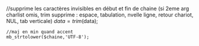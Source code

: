 //supprime les caractères invisibles en début et fin de chaine (si 2eme arg charlist omis, trim supprime : espace, tabulation, nvelle ligne, retour chariot, NUL, tab verticale) 
$data=trim($data);




```
//maj en min quand accent
mb_strtolower($chaine,'UTF-8');
```



